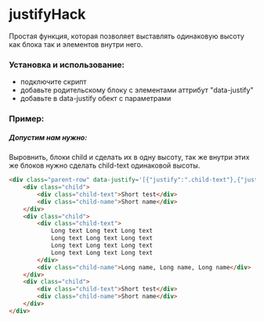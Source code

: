 # justifyHack
Простая функция, которая позволяет выставлять одинаковую высоту как блока так и элементов внутри него.

### Установка и использование: ###

* подключите скрипт
* добавьте родительскому блоку с элементами аттрибут "data-justify"
* добавьте в data-justify обект с параметрами

### Пример: ###
##### Допустим нам нужно: #####
Выровнить, блоки child и сделать их в одну высоту, так же внутри этих же блоков нужно сделать child-text одинаковой высоты.

```html
<div class="parent-row" data-justify='[{"justify":".child-text"},{"justify":".child"}]'>
    <div class="child">
        <div class="child-text">Short test</div>
        <div class="child-name">Short name</div>
    </div>
    <div class="child">
        <div class="child-text">
            Long text Long text Long text 
            Long text Long text Long text 
            Long text Long text Long text 
            Long text Long text Long text
        </div>
        <div class="child-name">Long name, Long name, Long name</div>
    </div>
    <div class="child">
        <div class="child-text">Short test</div>
        <div class="child-name">Short name</div>
    </div>
</div>
```